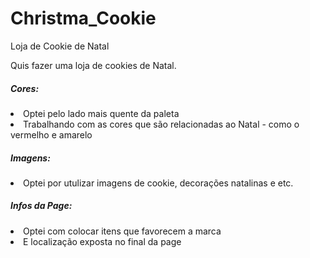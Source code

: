 # Christma_Cookie
 Loja de Cookie de Natal

Quis fazer uma loja de cookies de Natal.<br>
 <h5>Cores:</h5>
 <li>Optei pelo lado mais quente da paleta</li>
 <li>Trabalhando com as cores que são relacionadas ao Natal - como o vermelho e amarelo
 <h5>Imagens:</h5>
 <li>Optei por utulizar imagens de cookie, decorações natalinas e etc.
 <h5>Infos da Page:</h5>
 <li>Optei com colocar itens que favorecem a marca
 <li>E localização exposta no final da page

